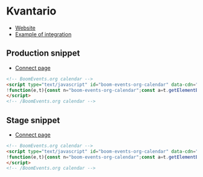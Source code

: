 # Kvantario

- [Website](https://www.kvantario.com/)
- [Example of integration](https://landsman.github.io/boom-widget-calendar/demo/kvantario.html)

## Production snippet

- [Connect page](https://connect.boomevents.org/cs/organizer/e637ebde-913c-4339-bb45-615293ef191c)

```html
<!-- BoomEvents.org calendar -->
<script type="text/javascript" id="boom-events-org-calendar" data-cdn="https://landsman.github.io/boom-widget-calendar/" data-id="e637ebde-913c-4339-bb45-615293ef191c">
!function(e,t){const n="boom-events-org-calendar";const a=t.getElementById(n),o=t.createElement("script"),c=new Date,r=Math.floor(c.getTime()/1e3);o.async=!0,o.id=n+"__loader-"+"js";const s=a.getAttribute("data-cdn");var d;o.src=((d=s).endsWith("/")?d.slice(0,-1):d)+"/api/loader.min.js?v="+r,a.after(o)}(window,document);
</script>
<!-- /BoomEvents.org calendar -->
```

## Stage snippet

- [Connect page](https://connect.boomevents.dev/cs/organizer/e7af7792-38d0-4ba3-9024-330b6e273725)

```html
<!-- BoomEvents.org calendar -->
<script type="text/javascript" id="boom-events-org-calendar" data-cdn="https://landsman.github.io/boom-widget-calendar/" data-id="e7af7792-38d0-4ba3-9024-330b6e273725" data-prod="false">
!function(e,t){const n="boom-events-org-calendar";const a=t.getElementById(n),o=t.createElement("script"),c=new Date,r=Math.floor(c.getTime()/1e3);o.async=!0,o.id=n+"__loader-"+"js";const s=a.getAttribute("data-cdn");var d;o.src=((d=s).endsWith("/")?d.slice(0,-1):d)+"/api/loader.min.js?v="+r,a.after(o)}(window,document);
</script>
<!-- /BoomEvents.org calendar -->
```
